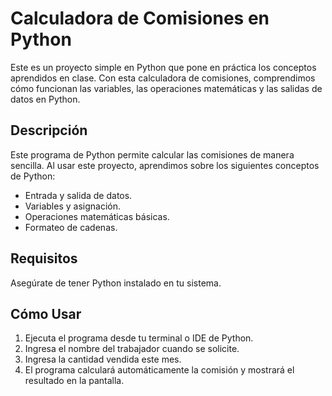 # Calculadora de Comisiones en Python
Este es un proyecto simple en Python que pone en práctica los conceptos aprendidos en clase. Con esta calculadora de comisiones, comprendimos cómo funcionan las variables, las operaciones matemáticas y las salidas de datos en Python.

## Descripción

Este programa de Python permite calcular las comisiones de manera sencilla. Al usar este proyecto, aprendimos sobre los siguientes conceptos de Python:

- Entrada y salida de datos.
- Variables y asignación.
- Operaciones matemáticas básicas.
- Formateo de cadenas.

## Requisitos

Asegúrate de tener Python instalado en tu sistema.

## Cómo Usar

1. Ejecuta el programa desde tu terminal o IDE de Python.
2. Ingresa el nombre del trabajador cuando se solicite.
3. Ingresa la cantidad vendida este mes.
4. El programa calculará automáticamente la comisión y mostrará el resultado en la pantalla.
